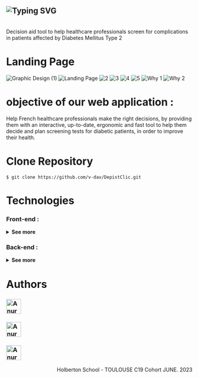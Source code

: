 <h2>
    <img src="https://readme-typing-svg.demolab.com?font=Fira+Code&duration=6000&weight=700&size=38&pause=2000&color=0096c7&center=true&vCenter=true&width=1320&height=45&lines=DEPISTCLIC+-+Helping+to+detect+complications+of+diabetes+2" alt="Typing SVG" />
</h2><br>
Decision aid tool to help healthcare professionals screen for complications in patients affected by Diabetes Mellitus Type 2


# Landing Page
![Graphic Design (1)](https://github.com/v-dav/DepistClic/assets/115344057/6e3caaca-c4d7-453e-93da-7d5df00e6496)
![Landing Page](https://github.com/v-dav/DepistClic/assets/115344057/15b9b6c2-1526-42b7-afe6-38ddb6529246)
![2](https://github.com/v-dav/DepistClic/assets/115344057/4092a5d7-f605-4322-85dc-984f538b6496)
![3](https://github.com/v-dav/DepistClic/assets/115344057/ea3172a5-222c-46b5-88cf-d96d9d17564c)
![4](https://github.com/v-dav/DepistClic/assets/115344057/7e69e571-fe40-4b29-a376-9bb3f0db5e1f)
![5](https://github.com/v-dav/DepistClic/assets/115344057/867308a2-88bb-4a13-8398-849646fd8375)
![Why 1](https://github.com/v-dav/DepistClic/assets/115344057/83c66e0e-4673-4cc9-bc99-e9f3fc987955)
![Why 2](https://github.com/v-dav/DepistClic/assets/115344057/b658bfb7-b831-48d0-8f23-7addbfd3a86e)

# objective of our web application : 
Help French healthcare professionals make the right decisions, by providing them with an interactive, up-to-date, ergonomic and fast tool to help them decide and plan screening tests for diabetic patients, in order to improve their health.

# Clone Repository
```
$ git clone https://github.com/v-dav/DepistClic.git
```

# Technologies
### Front-end :
<details>
    <summary>
        <b>See more</b>
    </summary>
▪ HTML<br>
▪ CSS<br>
▪ TAILWIND (CSS framework)<br>
▪ JAVASCRIPT
</details>

### Back-end :
<details>
    <summary>
        <b>See more</b>
    </summary>
▪ DJANGO (PYTHON framework)<br>
▪ MYSQL (Database)<br>
▪ JAVASCRIPT
</details>


# Authors
<h3>
  <a href="https://github.com/v-dav">
    <img alt="Anurag Hazra | CodeSandbox" height="40px" src="https://img.shields.io/badge/Vladimir Davidov-4A6552?style=for-the-badge&logo=github&color=0096c7&logoColor=white"/>
  </a>
</h3> <h3>
  <a href="https://github.com/Yliaze">
    <img alt="Anurag Hazra | CodeSandbox" height="40px" src="https://img.shields.io/badge/Benjamin Alazet-4A6552?style=for-the-badge&logo=github&color=0096c7&logoColor=white"/>
  </a>
</h3>

<h3>
  <a href="[https://github.com/v-dav](https://github.com/hug0-cstrs)">
    <img alt="Anurag Hazra | CodeSandbox" height="40px" src="https://img.shields.io/badge/Hugo Castéras-4A6552?style=for-the-badge&logo=github&color=0096c7&logoColor=white"/>
  </a>
</h3>

<p align="right">Holberton School - TOULOUSE C19 Cohort JUNE. 2023
</p>
